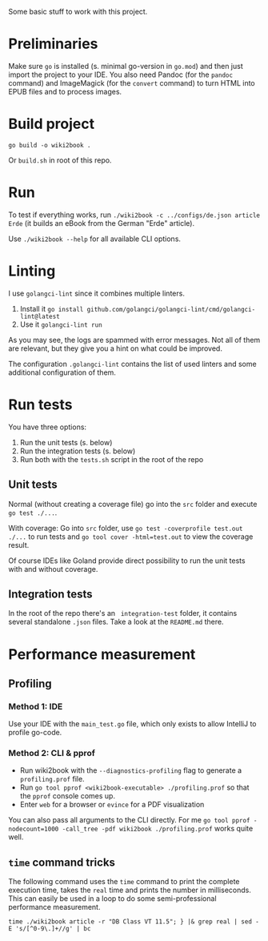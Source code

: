 Some basic stuff to work with this project.

# Preliminaries

Make sure `go` is installed (s. minimal go-version in `go.mod`) and then just import the project to your IDE.
You also need Pandoc (for the `pandoc` command) and ImageMagick (for the `convert` command) to turn HTML into EPUB files and to process images.

# Build project

`go build -o wiki2book .`

Or `build.sh` in root of this repo.

# Run

To test if everything works, run `./wiki2book -c ../configs/de.json article Erde` (it builds an eBook from the German "Erde" article).

Use `./wiki2book --help` for all available CLI options.

# Linting

I use `golangci-lint` since it combines multiple linters.

1. Install it `go install github.com/golangci/golangci-lint/cmd/golangci-lint@latest`
2. Use it `golangci-lint run`

As you may see, the logs are spammed with error messages.
Not all of them are relevant, but they give you a hint on what could be improved.

The configuration `.golangci-lint` contains the list of used linters and some additional configuration of them.

# Run tests

You have three options:

1. Run the unit tests (s. below)
2. Run the integration tests (s. below)
3. Run both with the `tests.sh` script in the root of the repo

## Unit tests

Normal (without creating a coverage file) go into the `src` folder and execute `go test ./...`.

With coverage: Go into `src` folder, use `go test -coverprofile test.out ./...` to run tests and `go tool cover -html=test.out` to view the coverage result.

Of course IDEs like Goland provide direct possibility to run the unit tests with and without coverage.

## Integration tests

In the root of the repo there's an ` integration-test` folder, it contains several standalone `.json` files.
Take a look at the `README.md` there.

# Performance measurement

## Profiling

### Method 1: IDE

Use your IDE with the `main_test.go` file, which only exists to allow IntelliJ to profile go-code.

### Method 2: CLI & pprof

* Run wiki2book with the `--diagnostics-profiling` flag to generate a `profiling.prof` file.
* Run `go tool pprof <wiki2book-executable> ./profiling.prof` so that the `pprof` console comes up.
* Enter `web` for a browser or `evince` for a PDF visualization

You can also pass all arguments to the CLI directly.
For me `go tool pprof -nodecount=1000 -call_tree -pdf wiki2book ./profiling.prof` works quite well.

## `time` command tricks

The following command uses the `time` command to print the complete execution time, takes the `real` time and prints the number in milliseconds.
This can easily be used in a loop to do some semi-professional performance measurement.

```
time ./wiki2book article -r "DB Class VT 11.5"; } |& grep real | sed -E 's/[^0-9\.]+//g' | bc
```